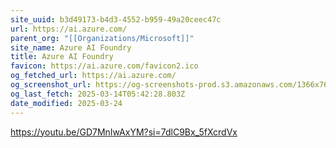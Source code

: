 ```yaml
---
site_uuid: b3d49173-b4d3-4552-b959-49a20ceec47c
url: https://ai.azure.com/
parent_org: "[[Organizations/Microsoft]]"
site_name: Azure AI Foundry
title: Azure AI Foundry
favicon: https://ai.azure.com/favicon2.ico
og_fetched_url: https://ai.azure.com/
og_screenshot_url: https://og-screenshots-prod.s3.amazonaws.com/1366x768/80/false/935713f09405db4ef84c80af81c06e5719410c09c160606da1320fa4b4d5f789.jpeg
og_last_fetch: 2025-03-14T05:42:28.803Z
date_modified: 2025-03-24
---
```




https://youtu.be/GD7MnIwAxYM?si=7dlC9Bx_5fXcrdVx

